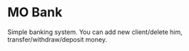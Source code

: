 # MO Bank
Simple banking system. You can add new client/delete him, transfer/withdraw/deposit money.

